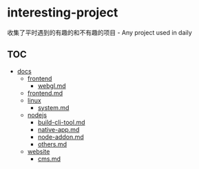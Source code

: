 # interesting-project
收集了平时遇到的有趣的和不有趣的项目 - Any project used in daily

## TOC
<!-- TOC -->
- [docs](./docs)
  - [frontend](./docs/frontend)
    - [webgl.md](./docs/frontend/webgl.md)
  - [frontend.md](./docs/frontend.md)
  - [linux](./docs/linux)
    - [system.md](./docs/linux/system.md)
  - [nodejs](./docs/nodejs)
    - [build-cli-tool.md](./docs/nodejs/build-cli-tool.md)
    - [native-app.md](./docs/nodejs/native-app.md)
    - [node-addon.md](./docs/nodejs/node-addon.md)
    - [others.md](./docs/nodejs/others.md)
  - [website](./docs/website)
    - [cms.md](./docs/website/cms.md)
<!-- /TOC -->
